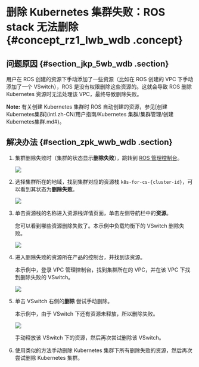 # 删除 Kubernetes 集群失败：ROS stack 无法删除 {#concept_rz1_lwb_wdb .concept}

## 问题原因 {#section_jkp_5wb_wdb .section}

用户在 ROS 创建的资源下手动添加了一些资源（比如在 ROS 创建的 VPC 下手动添加了一个 VSwitch），ROS 是没有权限删除这些资源的。这就会导致 ROS 删除 Kubernetes 资源时无法处理该 VPC，最终导致删除失败。

**Note:** 有关创建 Kubernetes 集群时 ROS 自动创建的资源，参见[创建Kubernetes集群](intl.zh-CN/用户指南/Kubernetes 集群/集群管理/创建Kubernetes集群.md#)。

## 解决办法 {#section_zpk_wwb_wdb .section}

1.  集群删除失败时（集群的状态显示**删除失败**），跳转到 [ROS 管理控制台](https://ros.console.aliyun.com/)。

    ![](http://static-aliyun-doc.oss-cn-hangzhou.aliyuncs.com/assets/img/6954/4731_zh-CN.png)

2.  选择集群所在的地域，找到集群对应的资源栈 `k8s-for-cs-{cluster-id}`，可以看到其状态为**删除失败**。

    ![](http://static-aliyun-doc.oss-cn-hangzhou.aliyuncs.com/assets/img/6954/4732_zh-CN.png)

3.  单击资源栈的名称进入资源栈详情页面，单击左侧导航栏中的**资源**。

    您可以看到哪些资源删除失败了。本示例中负载均衡下的 VSwitch 删除失败。

    ![](http://static-aliyun-doc.oss-cn-hangzhou.aliyuncs.com/assets/img/6954/4733_zh-CN.png)

4.  进入删除失败的资源所在产品的控制台，并找到该资源。

    本示例中，登录 VPC 管理控制台，找到集群所在的 VPC，并在该 VPC 下找到删除失败的 VSwitch。

    ![](http://static-aliyun-doc.oss-cn-hangzhou.aliyuncs.com/assets/img/6954/4734_zh-CN.png)

5.  单击 VSwitch 右侧的**删除** 尝试手动删除。

    本示例中，由于 VSwitch 下还有资源未释放，所以删除失败。

    ![](http://static-aliyun-doc.oss-cn-hangzhou.aliyuncs.com/assets/img/6954/4735_zh-CN.png)

    手动释放该 VSwitch 下的资源，然后再次尝试删除该 VSwitch。

6.  使用类似的方法手动删除 Kubernetes 集群下所有删除失败的资源，然后再次尝试删除 Kubernetes 集群。


